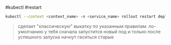 #kubectl #restart
```bash
kubectl --context <context_name> -n <service_name> rollout restart deployment <application_name>
```
> сделает "классическую" выкатку по указанным правилам. по-умолчанию у тебя сначала запустится новый под и только после успешного запуска начнут гаситься старые